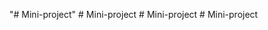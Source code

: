 "# Mini-project" 
#   M i n i - p r o j e c t  
 #   M i n i - p r o j e c t  
 #   M i n i - p r o j e c t  
 